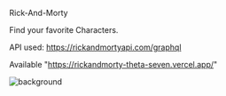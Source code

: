 Rick-And-Morty

Find your favorite Characters.

API used: https://rickandmortyapi.com/graphql

Available "https://rickandmorty-theta-seven.vercel.app/"


![background](https://github.com/mertcancbi/rickandmorty/assets/117077397/868e948a-d088-4e76-8ca8-e6405dbf7943)
